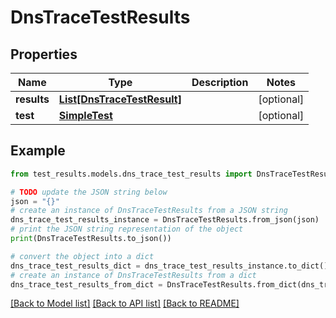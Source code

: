# DnsTraceTestResults


## Properties

Name | Type | Description | Notes
------------ | ------------- | ------------- | -------------
**results** | [**List[DnsTraceTestResult]**](DnsTraceTestResult.md) |  | [optional] 
**test** | [**SimpleTest**](SimpleTest.md) |  | [optional] 

## Example

```python
from test_results.models.dns_trace_test_results import DnsTraceTestResults

# TODO update the JSON string below
json = "{}"
# create an instance of DnsTraceTestResults from a JSON string
dns_trace_test_results_instance = DnsTraceTestResults.from_json(json)
# print the JSON string representation of the object
print(DnsTraceTestResults.to_json())

# convert the object into a dict
dns_trace_test_results_dict = dns_trace_test_results_instance.to_dict()
# create an instance of DnsTraceTestResults from a dict
dns_trace_test_results_from_dict = DnsTraceTestResults.from_dict(dns_trace_test_results_dict)
```
[[Back to Model list]](../README.md#documentation-for-models) [[Back to API list]](../README.md#documentation-for-api-endpoints) [[Back to README]](../README.md)


